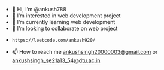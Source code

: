 - 👋 Hi, I’m @ankush788
- 👀 I’m interested in web development project
- 🌱 I’m currently learning web development 
- 💞️ I’m looking to collaborate on web project
-     https://leetcode.com/ankush920/
- 📫 How to reach me ankushsingh20000003@gmail.com   or    ankushsingh_se21a13_54@dtu.ac.in 
                

<!---
ankush788/ankush788 is a ✨ special ✨ repository because its `README.md` (this file) appears on your GitHub profile.
You can click the Preview link to take a look at your changes.
--->

